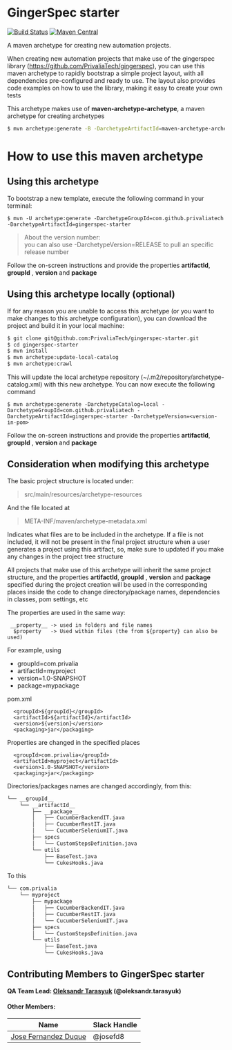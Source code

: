 GingerSpec starter
=============================

[![Build Status](https://travis-ci.com/PrivaliaTech/gingerspec-starter.svg)](https://travis-ci.org/PrivaliaTech/gingerspec-starter)
[![Maven Central](https://maven-badges.herokuapp.com/maven-central/com.github.privaliatech/gingerspec-starter/badge.svg)](https://maven-badges.herokuapp.com/maven-central/com.github.privaliatech/gingerspec-starter)


A maven archetype for creating new automation projects.

When creating new automation projects that make use of the gingerspec library (https://github.com/PrivaliaTech/gingerspec), you can use this maven archetype to rapidly bootstrap a simple project layout, with all dependencies pre-configured and ready to use. The layout also provides code examples on how to use the library, making it easy to create your own tests

This archetype makes use of **maven-archetype-archetype**, a maven archetype for creating archetypes
``` bash
$ mvn archetype:generate -B -DarchetypeArtifactId=maven-archetype-archetype -DgroupId=com.github.privaliatech -DartifactId=gingerspec-starter -Dpackage=package
```

# How to use this maven archetype

## Using this archetype

To bootstrap a new template, execute the following command in your terminal:

    $ mvn -U archetype:generate -DarchetypeGroupId=com.github.privaliatech -DarchetypeArtifactId=gingerspec-starter


> About the version number: <br>
> you can also use -DarchetypeVersion=RELEASE to pull an specific release number


Follow the on-screen instructions and provide the properties **artifactId**, **groupId** , **version** and  **package**


## Using this archetype locally (optional)

If for any reason you are unable to access this archetype (or you want to make changes to this archetype configuration), you can download the project and build it in your local machine:

``` bash
$ git clone git@github.com:PrivaliaTech/gingerspec-starter.git
$ cd gingerspec-starter
$ mvn install
$ mvn archetype:update-local-catalog
$ mvn archetype:crawl
```
This will update the local archetype repository (~/.m2/repository/archetype-catalog.xml) with this new archetype. You can now execute the following command

    $ mvn archetype:generate -DarchetypeCatalog=local -DarchetypeGroupId=com.github.privaliatech -DarchetypeArtifactId=gingerspec-starter -DarchetypeVersion=<version-in-pom>

Follow the on-screen instructions and provide the properties **artifactId**, **groupId** , **version** and  **package**


## Consideration when modifying this archetype

The basic project structure is located under:

> src/main/resources/archetype-resources

And the file located at 

> META-INF/maven/archetype-metadata.xml

Indicates what files are to be included in the archetype. If a file is not included, it will not be present in the final project structure when a user generates a project using this artifact, so, make sure to updated if you make any changes in the project tree structure

All projects that make use of this archetype will inherit the same project structure, and the properties 
**artifactId**, **groupId** , **version** and  **package** specified during the project creation will be used in the corresponding places inside the code to change directory/package names, dependencies in classes, pom settings, etc

The properties are used in the same way:
   

     __property__ -> used in folders and file names
      $property   -> Used within files (the from ${property} can also be used)


For example, using 

 - groupId=com.privalia 
 - artifactId=myproject  
 - version=1.0-SNAPSHOT
 - package=mypackage

pom.xml

      <groupId>${groupId}</groupId>
      <artifactId>${artifactId}</artifactId>
      <version>${version}</version>
      <packaging>jar</packaging>

  
Properties are changed in the specified places

      <groupId>com.privalia</groupId>
      <artifactId>myproject</artifactId>
      <version>1.0-SNAPSHOT</version>
      <packaging>jar</packaging>


Directories/packages names are changed accordingly, from this:

``` bash
└── __groupId__
    └── __artifactId__
        ├── __package__
        │   ├── CucumberBackendIT.java
        │   ├── CucumberRestIT.java
        │   └── CucumberSeleniumIT.java
        ├── specs
        │   └── CustomStepsDefinition.java
        └── utils
            ├── BaseTest.java
            └── CukesHooks.java
``` 



To this

``` bash
└── com.privalia
    └── myproject
        ├── mypackage
        │   ├── CucumberBackendIT.java
        │   ├── CucumberRestIT.java
        │   └── CucumberSeleniumIT.java
        ├── specs
        │   └── CustomStepsDefinition.java
        └── utils
            ├── BaseTest.java
            └── CukesHooks.java
 ``` 
 
 
 ## Contributing Members to GingerSpec starter
 
 **QA Team Lead: [Oleksandr Tarasyuk](https://github.com/alejandro2003) (@oleksandr.tarasyuk)**
 
 #### Other Members:
 
 |Name     |  Slack Handle   | 
 |---------|-----------------|
 |[Jose Fernandez Duque](https://github.com/josefd8)| @josefd8        |
 